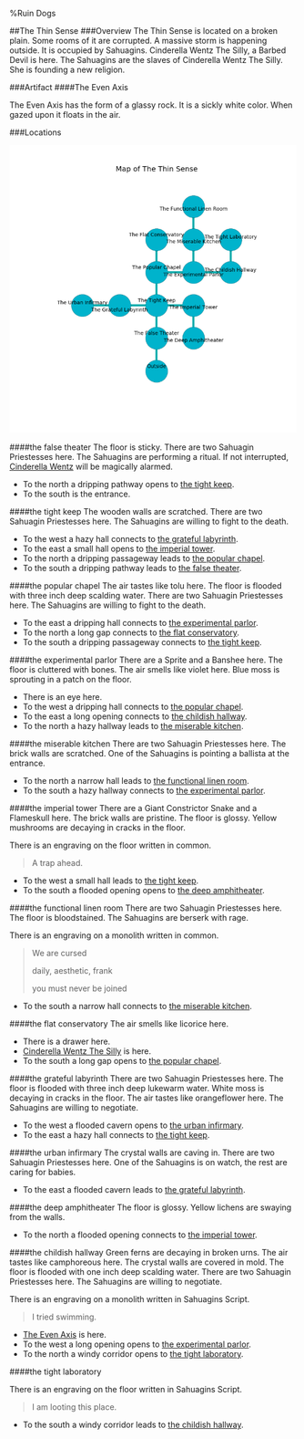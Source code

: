 %Ruin Dogs

##The Thin Sense
###Overview
The Thin Sense is located on a broken plain. Some rooms of it are corrupted. A massive storm is happening outside. It is occupied by Sahuagins. <a name="Cinderella-Wentz-The-Silly"></a>Cinderella Wentz The Silly, a Barbed Devil is here. The Sahuagins are the slaves of Cinderella Wentz The Silly. She  is founding a new religion. 



###Artifact
####<a name="The-Even-Axis"></a>The Even Axis


The Even Axis has the form of a glassy rock. It is a sickly white color. When gazed upon it floats in the air. 





###Locations


![](../v2/images/The-Thin-Sense.png)

####<a name="the-false-theater"></a>the false theater
The floor is sticky. There are two Sahuagin Priestesses here. The Sahuagins are performing a ritual. If not interrupted, [Cinderella Wentz](#Cinderella-Wentz) will be magically alarmed. 



* To the north a dripping pathway opens to [the tight keep](#the-tight-keep).
* To the south is the entrance.


####<a name="the-tight-keep"></a>the tight keep
The wooden walls are scratched. There are two Sahuagin Priestesses here. The Sahuagins are willing to fight to the death. 



* To the west a hazy hall connects to [the grateful labyrinth](#the-grateful-labyrinth).
* To the east a small hall opens to [the imperial tower](#the-imperial-tower).
* To the north a dripping passageway leads to [the popular chapel](#the-popular-chapel).
* To the south a dripping pathway leads to [the false theater](#the-false-theater).


####<a name="the-popular-chapel"></a>the popular chapel
The air tastes like tolu here. The floor is flooded with three inch deep scalding water. There are two Sahuagin Priestesses here. The Sahuagins are willing to fight to the death. 



* To the east a dripping hall connects to [the experimental parlor](#the-experimental-parlor).
* To the north a long gap connects to [the flat conservatory](#the-flat-conservatory).
* To the south a dripping passageway connects to [the tight keep](#the-tight-keep).


####<a name="the-experimental-parlor"></a>the experimental parlor
There are a Sprite and a Banshee here. The floor is cluttered with bones. The air smells like violet here. Blue moss is sprouting in a patch on the floor. 



* There is an eye here.
* To the west a dripping hall connects to [the popular chapel](#the-popular-chapel).
* To the east a long opening connects to [the childish hallway](#the-childish-hallway).
* To the north a hazy hallway leads to [the miserable kitchen](#the-miserable-kitchen).


####<a name="the-miserable-kitchen"></a>the miserable kitchen
There are two Sahuagin Priestesses here. The brick walls are scratched. One of the Sahuagins is pointing a ballista at the entrance. 



* To the north a narrow hall leads to [the functional linen room](#the-functional-linen-room).
* To the south a hazy hallway connects to [the experimental parlor](#the-experimental-parlor).


####<a name="the-imperial-tower"></a>the imperial tower
There are a Giant Constrictor Snake and a Flameskull here. The brick walls are pristine. The floor is glossy. Yellow mushrooms are decaying in cracks in the floor. 

There is an engraving on the floor written in common. 

> A trap ahead.
>


* To the west a small hall leads to [the tight keep](#the-tight-keep).
* To the south a flooded opening opens to [the deep amphitheater](#the-deep-amphitheater).


####<a name="the-functional-linen-room"></a>the functional linen room
There are two Sahuagin Priestesses here. The floor is bloodstained. The Sahuagins are berserk with rage. 

There is an engraving on a monolith written in common. 

> We are cursed
>
> daily, aesthetic, frank
>
> you must never be joined
>


* To the south a narrow hall connects to [the miserable kitchen](#the-miserable-kitchen).


####<a name="the-flat-conservatory"></a>the flat conservatory
The air smells like licorice here. 



* There is a drawer here.
* [Cinderella Wentz The Silly](#Cinderella-Wentz-The-Silly) is here.
* To the south a long gap opens to [the popular chapel](#the-popular-chapel).


####<a name="the-grateful-labyrinth"></a>the grateful labyrinth
There are two Sahuagin Priestesses here. The floor is flooded with three inch deep lukewarm water. White moss is decaying in cracks in the floor. The air tastes like orangeflower here. The Sahuagins are willing to negotiate. 



* To the west a flooded cavern opens to [the urban infirmary](#the-urban-infirmary).
* To the east a hazy hall connects to [the tight keep](#the-tight-keep).


####<a name="the-urban-infirmary"></a>the urban infirmary
The crystal walls are caving in. There are two Sahuagin Priestesses here. One of the Sahuagins is on watch, the rest are caring for babies. 



* To the east a flooded cavern leads to [the grateful labyrinth](#the-grateful-labyrinth).


####<a name="the-deep-amphitheater"></a>the deep amphitheater
The floor is glossy. Yellow lichens are swaying from the walls. 



* To the north a flooded opening connects to [the imperial tower](#the-imperial-tower).


####<a name="the-childish-hallway"></a>the childish hallway
Green ferns are decaying in broken urns. The air tastes like camphoreous here. The crystal walls are covered in mold. The floor is flooded with one inch deep scalding water. There are two Sahuagin Priestesses here. The Sahuagins are willing to negotiate. 

There is an engraving on a monolith written in Sahuagins Script. 

> I tried swimming.
>


* [The Even Axis](#The-Even-Axis) is here.
* To the west a long opening opens to [the experimental parlor](#the-experimental-parlor).
* To the north a windy corridor opens to [the tight laboratory](#the-tight-laboratory).


####<a name="the-tight-laboratory"></a>the tight laboratory


There is an engraving on the floor written in Sahuagins Script. 

> I am looting this place.
>


* To the south a windy corridor leads to [the childish hallway](#the-childish-hallway).


